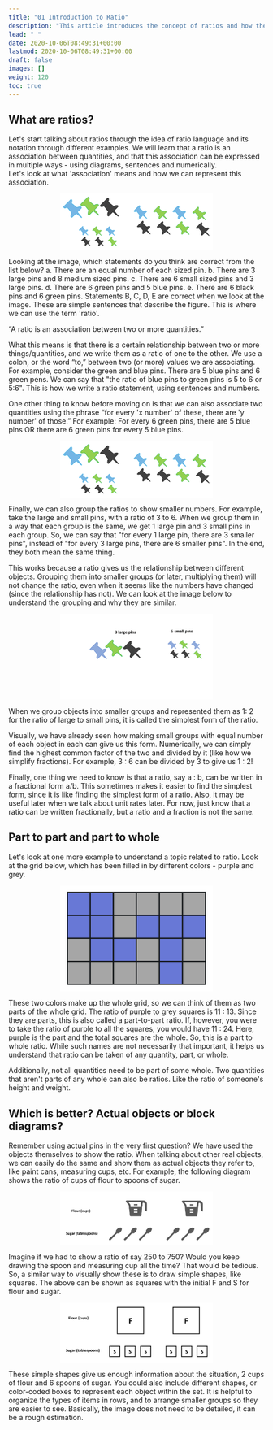```yaml
---
title: "01 Introduction to Ratio"
description: "This article introduces the concept of ratios and how they can be represented using diagrams, sentences, and numbers. It explains that a ratio is an association between two or more quantities and can be expressed using a colon. The article also discusses how ratios can be simplified by grouping them into smaller groups and finding the highest common factor. Additionally, it mentions that a ratio can be written in fractional form, but a ratio and a fraction are not the same. The article also briefly touches on the concept of part-to-part ratios, using an example of a grid filled with different colors."
lead: " "
date: 2020-10-06T08:49:31+00:00
lastmod: 2020-10-06T08:49:31+00:00
draft: false
images: []
weight: 120
toc: true
---
```


## What are ratios?

Let's start talking about ratios through the idea of ratio language and its notation through different examples. We will learn that a ratio is an association between quantities, and that this association can be expressed in multiple ways - using diagrams, sentences and numerically.  
Let's look at what 'association' means and how we can represent this association. 

<img src ="R01-pins.png" width="300" style="display: block; margin: 0 auto;">

Looking at the image, which statements do you think are correct from the list below?
a. There are an equal number of each sized pin.
b. There are 3 large pins and 8 medium sized pins.
c. There are 6 small sized pins and 3 large pins.
d. There are 6 green pins and 5 blue pins.
e. There are 6 black pins and 6 green pins.
Statements B, C, D, E are correct when we look at the image. These are simple sentences that describe the figure. 
This is where we can use the term 'ratio'. 

 “A ratio is an association between two or more quantities.” 

What this means is that there is a certain relationship between two or more things/quantities, and we write them as a ratio of one to the other. We use a colon, or the word “to,” between two (or more) values we are associating. For example, consider the green and blue pins. There are 5 blue pins and 6 green pens. We can say that "the ratio of blue pins to green pins is 5 to 6 or 5:6". This is how we write a ratio statement, using sentences and numbers. 
 
One other thing to know before moving on is that we can also associate two quantities using the phrase “for every 'x number' of these, there are 'y number' of those.” 
For example: For every 6 green pins, there are 5 blue pins OR there are 6 green pins for every 5 blue pins.

<img src ="R01-pins.png" width="300" style="display: block; margin: 0 auto;">

Finally, we can also group the ratios to show smaller numbers. For example, take the large and small pins, with a ratio of 3 to 6. When we group them in a way that each group is the same, we get 1 large pin and 3 small pins in each group. So, we can say that "for every 1 large pin, there are 3 smaller pins", instead of "for every 3 large pins, there are 6 smaller pins". In the end, they both mean the same thing. 
 
This works because a ratio gives us the relationship between different objects. Grouping them into smaller groups (or later, multiplying them) will not change the ratio, even when it seems like the numbers have changed (since the relationship has not). We can look at the image below to understand the grouping and why they are similar. 

<img src ="R01-grouping-and-simplest form-3to6-1to2-gif.gif" width="300" style="display: block; margin: 0 auto;">

When we group objects into smaller groups and represented them as 1: 2 for the ratio of large to small pins, it is called the simplest form of the ratio. 
 
Visually, we have already seen how making small groups with equal number of each object in each can give us this form. Numerically, we can simply find the highest common factor of the two and divided by it (like how we simplify fractions). For example, 3 : 6 can be divided by 3 to give us 1 : 2! 

Finally, one thing we need to know is that a ratio, say a : b, can be written in a fractional form a/b. This sometimes makes it easier to find the simplest form, since it is like finding the simplest form of a ratio. Also, it may be useful later when we talk about unit rates later. For now, just know that a ratio can be written fractionally, but a ratio and a fraction is not the same.  

 
## Part to part and part to whole
Let's look at one more example to understand a topic related to ratio. 
Look at the grid below, which has been filled in by different colors - purple and grey. 
 
<img src ="R01-grid-with-2-colors.png" width="300" style="display: block; margin: 0 auto;">

These two colors make up the whole grid, so we can think of them as two parts of the whole grid. The ratio of purple to grey squares is 11 : 13. Since they are parts, this is also called a part-to-part ratio. If, however, you were to take the ratio of purple to all the squares, you would have 11 : 24. Here, purple is the part and the total squares are the whole. So, this is a part to whole ratio. While such names are not necessarily that important, it helps us understand that ratio can be taken of any quantity, part, or whole.

Additionally, not all quantities need to be part of some whole. Two quantities that aren't parts of any whole can also be ratios. Like the ratio of someone's height and weight.


## Which is better? Actual objects or block diagrams?

Remember using actual pins in the very first question? We have used the objects themselves to show the ratio. When talking about other real objects, we can easily do the same and show them as actual objects they refer to, like paint cans, measuring cups, etc. For example, the following diagram shows the ratio of cups of flour to spoons of sugar. 

<img src ="R01-flour-and-sugar.png" width="300" style="display: block; margin: 0 auto;">

Imagine if we had to show a ratio of say 250 to 750? Would you keep drawing the spoon and measuring cup all the time? That would be tedious. So, a similar way to visually show these is to draw simple shapes, like squares. 
The above can be shown as squares with the initial F and S for flour and sugar. 

<img src ="R01-flour-and-sugar-blocks.png" width="300" style="display: block; margin: 0 auto;">

These simple shapes give us enough information about the situation, 2 cups of flour and 6 spoons of sugar. 
You could also include different shapes, or color-coded boxes to represent each object within the set. It is helpful to organize the types of items in rows, and to arrange smaller groups so they are easier to see. Basically, the image does not need to be detailed, it can be a rough estimation. 

